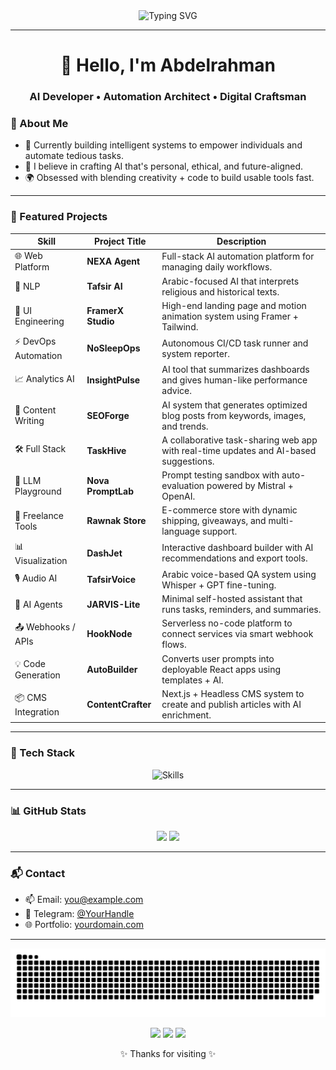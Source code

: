 <!-- GitHub Profile README -->

<div align="center">
  <img src="https://readme-typing-svg.demolab.com?font=Fira+Code&duration=3000&pause=1000&color=36BCF7&center=true&vCenter=true&width=435&lines=Welcome+to+Abdelrahman's+AI+Lab+%F0%9F%A7%A0;Crafting+code+with+vision+%F0%9F%94%A5;Merging+Humanity+%2B+AI+%F0%9F%92%BB;Let%27s+build+the+future+together+%F0%9F%9A%80" alt="Typing SVG" />
</div>

---

<h1 align="center">👋 Hello, I'm Abdelrahman</h1>
<h3 align="center">AI Developer • Automation Architect • Digital Craftsman</h3>

### 🧠 About Me

- 🔭 Currently building intelligent systems to empower individuals and automate tedious tasks.
- 🧩 I believe in crafting AI that's personal, ethical, and future-aligned.
- 🌍 Obsessed with blending creativity + code to build usable tools fast.

---

### 💼 Featured Projects

| Skill              | Project Title            | Description |
|-------------------|--------------------------|-------------|
| 🌐 Web Platform     | **NEXA Agent**            | Full-stack AI automation platform for managing daily workflows. |
| 🧠 NLP              | **Tafsir AI**             | Arabic-focused AI that interprets religious and historical texts. |
| 🎨 UI Engineering   | **FramerX Studio**        | High-end landing page and motion animation system using Framer + Tailwind. |
| ⚡ DevOps Automation| **NoSleepOps**           | Autonomous CI/CD task runner and system reporter. |
| 📈 Analytics AI     | **InsightPulse**          | AI tool that summarizes dashboards and gives human-like performance advice. |
| 🧾 Content Writing  | **SEOForge**             | AI system that generates optimized blog posts from keywords, images, and trends. |
| 🛠️ Full Stack      | **TaskHive**             | A collaborative task-sharing web app with real-time updates and AI-based suggestions. |
| 🧠 LLM Playground   | **Nova PromptLab**        | Prompt testing sandbox with auto-evaluation powered by Mistral + OpenAI. |
| 💼 Freelance Tools  | **Rawnak Store**          | E-commerce store with dynamic shipping, giveaways, and multi-language support. |
| 📊 Visualization    | **DashJet**               | Interactive dashboard builder with AI recommendations and export tools. |
| 🎙️ Audio AI         | **TafsirVoice**           | Arabic voice-based QA system using Whisper + GPT fine-tuning. |
| 🧠 AI Agents        | **JARVIS-Lite**           | Minimal self-hosted assistant that runs tasks, reminders, and summaries. |
| 📤 Webhooks / APIs  | **HookNode**              | Serverless no-code platform to connect services via smart webhook flows. |
| 💡 Code Generation | **AutoBuilder**           | Converts user prompts into deployable React apps using templates + AI. |
| 📦 CMS Integration | **ContentCrafter**        | Next.js + Headless CMS system to create and publish articles with AI enrichment. |

---

### 🧰 Tech Stack
<p align="center">
  <img src="https://skillicons.dev/icons?i=nextjs,ts,tailwind,firebase,openai,vscode,vercel,git,figma,linux,react,python,nodejs,docker" alt="Skills" />
</p>

---

### 📊 GitHub Stats
<p align="center">
<img src="https://github-readme-stats.vercel.app/api?username=altaqawy&show_icons=true&theme=tokyonight" />
<img src="https://streak-stats.demolab.com?user=altaqawy&theme=tokyonight&hide_border=true" />
</p>

---

### 📬 Contact

- 📫 Email: you@example.com
- 💬 Telegram: [@YourHandle](https://t.me/YourHandle)
- 🌐 Portfolio: [yourdomain.com](https://yourdomain.com)

---

<p align="center">
  <img src="https://github.com/Platane/snk/raw/output/github-contribution-grid-snake.svg" alt="Snake animation" />
</p>

<p align="center">
  <img src="https://media.giphy.com/media/QHE5gWI0QjqF2/giphy.gif" width="100" />
  <img src="https://media.giphy.com/media/LmNwrBhejkK9EFP504/giphy.gif" width="100" />
  <img src="https://media.giphy.com/media/kH1DBkPNyZPOk0BxrM/giphy.gif" width="100" />
</p>

<p align="center">✨ Thanks for visiting ✨</p>
